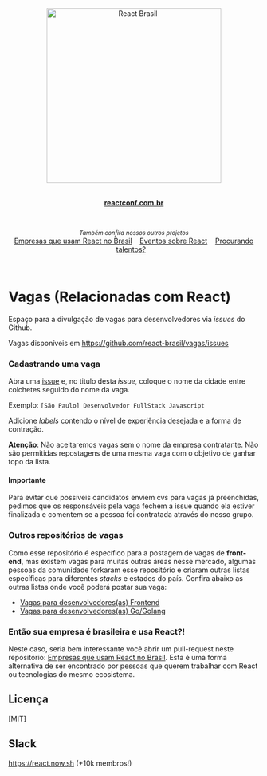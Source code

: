 <div align="center">
  <img  width="350" height="350" src="https://avatars2.githubusercontent.com/u/16929016?s=500&v=4" width="350" alt="React Brasil">
	<br>
	<br>
	<p>
		<a href="https://reactconf.com.br/">
			<b>reactconf.com.br</b>
		</a>
	</p>
	<br>
</div>
<p align="center">
	<sub><i>Também confira nossos outros projetos</i></sub>
  <br/>
 	<a href="https://github.com/react-brasil/empresas-que-usam-react-no-brasil">Empresas que usam React no Brasil</a>&nbsp;&nbsp;&nbsp;
	<a href="https://github.com/react-brasil/awesome-react-events-br">Eventos sobre React</a>&nbsp;&nbsp;&nbsp;
	<a href="https://github.com/react-brasil/me-contrata/issues?q=is%3Aopen+is%3Aissue">Procurando talentos?</a>&nbsp;&nbsp;&nbsp;
</p>
<br/>

# Vagas (Relacionadas com React)

Espaço para a divulgação de vagas para desenvolvedores via _issues_ do Github.

Vagas disponíveis em https://github.com/react-brasil/vagas/issues

### Cadastrando uma vaga

Abra uma [issue](https://github.com/react-brasil/vagas/issues/new) e, no titulo desta _issue_, coloque o nome da cidade entre colchetes seguido do nome da vaga.

Exemplo: `[São Paulo] Desenvolvedor FullStack Javascript`

Adicione _labels_ contendo o nível de experiência desejada e a forma de contração.

**Atenção**: Não aceitaremos vagas sem o nome da empresa contratante. Não são permitidas repostagens de uma mesma vaga com o objetivo de ganhar topo da lista.

#### Importante

Para evitar que possíveis candidatos enviem cvs para vagas já preenchidas, pedimos que os responsáveis pela vaga fechem a issue quando ela estiver finalizada e comentem se a pessoa foi contratada através do nosso grupo.

### Outros repositórios de vagas

Como esse repositório é específico para a postagem de vagas de **front-end**,
mas existem vagas para muitas outras áreas nesse mercado, algumas pessoas
da comunidade forkaram esse repositório e criaram outras listas específicas
para diferentes _stacks_ e estados do país. Confira abaixo as outras
listas onde você poderá postar sua vaga:

- [Vagas para desenvolvedores(as) Frontend](https://github.com/frontendbr/vagas)
- [Vagas para desenvolvedores(as) Go/Golang](https://github.com/Gommunity/vagas)
 
### Então sua empresa é brasileira e usa React?!

Neste caso, seria bem interessante você abrir um pull-request neste repositório: [Empresas que usam React no Brasil](https://github.com/react-brasil/empresas-que-usam-react-no-brasil). Esta é uma forma alternativa de ser encontrado por pessoas que querem trabalhar com React ou tecnologias do mesmo ecosistema.

## Licença

[MIT]

## Slack
https://react.now.sh (+10k membros!)

